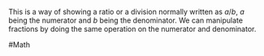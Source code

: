 This is a way of showing a ratio or a division normally written as $a/b$, $a$ being the numerator and $b$ being the denominator. We can manipulate fractions by doing the same operation on the numerator and denominator.

#Math 